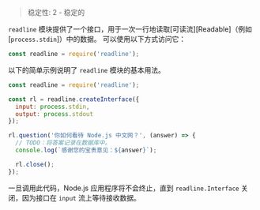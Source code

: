 
<!--introduced_in=v0.10.0-->

> 稳定性: 2 - 稳定的

<!-- source_link=lib/readline.js -->

`readline` 模块提供了一个接口，用于一次一行地读取[可读流][Readable]（例如 [`process.stdin`]）中的数据。 
可以使用以下方式访问它：

```js
const readline = require('readline');
```

以下的简单示例说明了 `readline` 模块的基本用法。

```js
const readline = require('readline');

const rl = readline.createInterface({
  input: process.stdin,
  output: process.stdout
});

rl.question('你如何看待 Node.js 中文网？', (answer) => {
  // TODO：将答案记录在数据库中。
  console.log(`感谢您的宝贵意见：${answer}`);

  rl.close();
});
```

一旦调用此代码，Node.js 应用程序将不会终止，直到 `readline.Interface` 关闭，因为接口在 `input` 流上等待接收数据。



